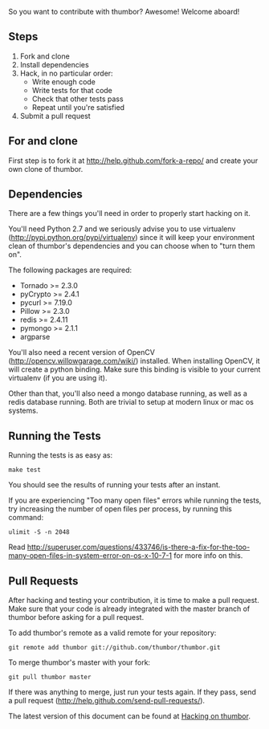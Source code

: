 So you want to contribute with thumbor? Awesome! Welcome aboard!

## Steps

1. Fork and clone
2. Install dependencies
3. Hack, in no particular order:
   - Write enough code
   - Write tests for that code
   - Check that other tests pass
   - Repeat until you're satisfied
4. Submit a pull request

## For and clone

First step is to fork it at http://help.github.com/fork-a-repo/ and create your own clone of thumbor.

## Dependencies

There are a few things you'll need in order to properly start hacking on it.

You'll need Python 2.7 and we seriously advise you to use virtualenv (http://pypi.python.org/pypi/virtualenv) since it will keep your environment clean of thumbor's dependencies and you can choose when to "turn them on".

The following packages are required:

* Tornado >= 2.3.0
* pyCrypto >= 2.4.1
* pycurl >= 7.19.0
* Pillow >= 2.3.0
* redis >= 2.4.11
* pymongo >= 2.1.1
* argparse

You'll also need a recent version of OpenCV (http://opencv.willowgarage.com/wiki/) installed. When installing OpenCV, it will create a python binding. Make sure this binding is visible to your current virtualenv (if you are using it).

Other than that, you'll also need a mongo database running, as well as a redis database running. Both are trivial to setup at modern linux or mac os systems.

## Running the Tests

Running the tests is as easy as:

    make test

You should see the results of running your tests after an instant.

If you are experiencing "Too many open files" errors while running the tests, try increasing the number of open files per process, by running this command:

    ulimit -S -n 2048

Read http://superuser.com/questions/433746/is-there-a-fix-for-the-too-many-open-files-in-system-error-on-os-x-10-7-1 for more info on this.

## Pull Requests

After hacking and testing your contribution, it is time to make a pull request. Make sure that your code is already integrated with the master branch of thumbor before asking for a pull request.

To add thumbor's remote as a valid remote for your repository:

    git remote add thumbor git://github.com/thumbor/thumbor.git

To merge thumbor's master with your fork:

    git pull thumbor master

If there was anything to merge, just run your tests again. If they pass, send a pull request (http://help.github.com/send-pull-requests/).

The latest version of this document can be found at [Hacking on thumbor](https://github.com/thumbor/thumbor/wiki/Hacking-on-thumbor).
